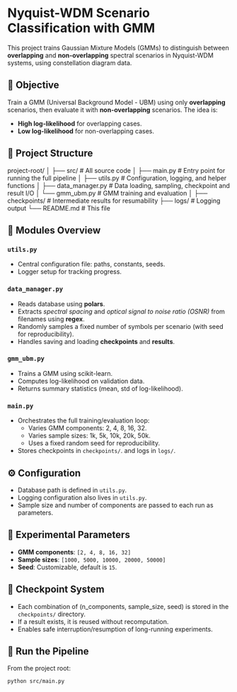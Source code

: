 # Nyquist-WDM Scenario Classification with GMM

This project trains Gaussian Mixture Models (GMMs) to distinguish between **overlapping** and **non-overlapping** spectral scenarios in Nyquist-WDM systems, using constellation diagram data.

## 🎯 Objective

Train a GMM (Universal Background Model - UBM) using only **overlapping** scenarios, then evaluate it with **non-overlapping** scenarios. The idea is:

- **High log-likelihood** for overlapping cases.
- **Low log-likelihood** for non-overlapping cases.

## 📁 Project Structure

project-root/
│
├── src/ # All source code
│ ├── main.py # Entry point for running the full pipeline
│ ├── utils.py # Configuration, logging, and helper functions
│ ├── data_manager.py # Data loading, sampling, checkpoint and result I/O
│ └── gmm_ubm.py # GMM training and evaluation
│
├── checkpoints/ # Intermediate results for resumability
├── logs/ # Logging output
└── README.md # This file

## 🧩 Modules Overview

### `utils.py`

- Central configuration file: paths, constants, seeds.
- Logger setup for tracking progress.

### `data_manager.py`

- Reads database using **polars**.
- Extracts *spectral spacing* and *optical signal to noise ratio (OSNR)* from filenames using **regex**.
- Randomly samples a fixed number of symbols per scenario (with seed for reproducibility).
- Handles saving and loading **checkpoints** and **results**.

### `gmm_ubm.py`

- Trains a GMM using scikit-learn.
- Computes log-likelihood on validation data.
- Returns summary statistics (mean, std of log-likelihood).

### `main.py`

- Orchestrates the full training/evaluation loop:
  - Varies GMM components: 2, 4, 8, 16, 32.
  - Varies sample sizes: 1k, 5k, 10k, 20k, 50k.
  - Uses a fixed random seed for reproducibility.
- Stores checkpoints in `checkpoints/`. and logs in `logs/`.

## ⚙️ Configuration

- Database path is defined in `utils.py`.
- Logging configuration also lives in `utils.py`.
- Sample size and number of components are passed to each run as parameters.

## 🧪 Experimental Parameters

- **GMM components**: `[2, 4, 8, 16, 32]`
- **Sample sizes**: `[1000, 5000, 10000, 20000, 50000]`
- **Seed**: Customizable, default is `15`.

## 🛑 Checkpoint System

- Each combination of (n_components, sample_size, seed) is stored in the `checkpoints/` directory.
- If a result exists, it is reused without recomputation.
- Enables safe interruption/resumption of long-running experiments.

## 🚀 Run the Pipeline

From the project root:

```bash
python src/main.py
